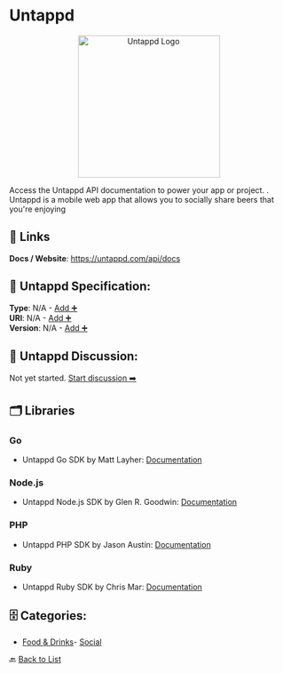 # Untappd
<p align="center">
    <img width="256" src="https://raw.githubusercontent.com/apis-list/apis-list/main/apis/untappd/logo_256x256.png" alt="Untappd Logo"/>
</p>
Access the Untappd API documentation to power your app or project. . Untappd is a mobile web app that allows you to socially share beers that you're enjoying

##  🔗 Links
**Docs / Website**: https://untappd.com/api/docs

## 🧬 Untappd Specification:
**Type**: N/A - [Add ➕](https://github.com/apis-list/apis-list/edit/main/apis.yaml#L21260)  
**URI**: N/A - [Add ➕](https://github.com/apis-list/apis-list/edit/main/apis.yaml#L21260)  
**Version**: N/A - [Add ➕](https://github.com/apis-list/apis-list/edit/main/apis.yaml#L21260)

## 💬 Untappd Discussion:
Not yet started. [Start discussion ➡️](https://github.com/apis-list/apis-list/discussions/new)

## 🗂️ Libraries
### Go
- Untappd Go SDK by Matt Layher: [Documentation](https://github.com/mdlayher/untappd)
### Node.js
- Untappd Node.js SDK by Glen R. Goodwin: [Documentation](https://github.com/arei/node-untappd)
### PHP
- Untappd PHP SDK by Jason Austin: [Documentation](https://github.com/PintLabs/Pintlabs_Service_Untappd)
### Ruby
- Untappd Ruby SDK by Chris Mar: [Documentation](https://github.com/cmar/untappd)


## 🗄️ Categories:
- [Food & Drinks](https://github.com/apis-list/apis-list#food--drinks-)- [Social](https://github.com/apis-list/apis-list#social-)

🔙  [Back to List](https://github.com/apis-list/apis-list)
